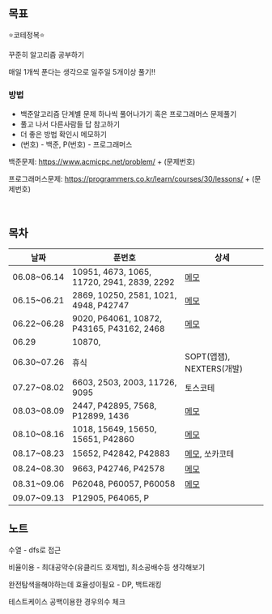 ## 목표
⭐️코테정복⭐️

꾸준히 알고리즘 공부하기

매일 1개씩 푼다는 생각으로 일주일 5개이상 풀기‼️

### 방법

* 백준알고리즘 단계별 문제 하나씩 풀어나가기 혹은 프로그래머스 문제풀기
* 풀고 나서 다른사람들 답 참고하기
* 더 좋은 방법 확인시 메모하기
* (번호) - 백준, P(번호) - 프로그래머스



백준문제: https://www.acmicpc.net/problem/ + (문제번호)

프로그래머스문제: https://programmers.co.kr/learn/courses/30/lessons/ + (문제번호)

<br>

## 목차

| 날짜 | 푼번호 | 상세 |
|----|----|----|
|06.08~06.14|10951, 4673, 1065, 11720, 2941, 2839, 2292|[메모](./ReadMeList/202006080614.md)|
|06.15~06.21|2869, 10250, 2581, 1021, 4948, P42747|[메모](./ReadMeList/202006150621.md)|
|06.22~06.28|9020, P64061, 10872, P43165, P43162, 2468|[메모](./ReadMeList/202006220628.md)|
|06.29|10870, ||
|06.30~07.26| 휴식 | SOPT(앱잼), NEXTERS(개발) |
|07.27~08.02| 6603, 2503, 2003, 11726, 9095 |토스코테|
|08.03~08.09| 2447, P42895, 7568, P12899, 1436 |[메모](./ReadMeList/202008030809.md)|
|08.10~08.16| 1018, 15649, 15650, 15651, P42860 |[메모](./ReadMeList/202008100816.md)|
|08.17~08.23| 15652, P42842, P42883 |[메모](./ReadMeList/202008170823.md), 쏘카코테|
|08.24~08.30| 9663, P42746, P42578 |[메모](./ReadMeList/202008240830.md)|
|08.31~09.06| P62048, P60057, P60058 |[메모](./ReadMeList/202008310906.md)|
|09.07~09.13| P12905, P64065, P ||

## 노트

수열 - dfs로 접근

비율이용 - 최대공약수(유클리드 호제법), 최소공배수등 생각해보기

완전탐색을해야하는데 효율성이필요 - DP, 백트래킹

테스트케이스 공백이용한 경우의수 체크